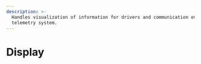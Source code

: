 ```yaml
---
description: >-
  Handles visualization of information for drivers and communication over the
  telemetry system.
---
```


# Display

